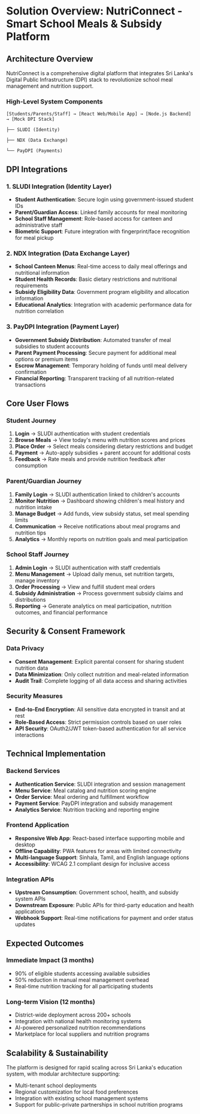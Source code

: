 # Solution Overview: NutriConnect - Smart School Meals & Subsidy Platform

## Architecture Overview

NutriConnect is a comprehensive digital platform that integrates Sri Lanka's Digital Public Infrastructure (DPI) stack to revolutionize school meal management and nutrition support.

### High-Level System Components

```
[Students/Parents/Staff] → [React Web/Mobile App] → [Node.js Backend] → [Mock DPI Stack]
                                                                     ├── SLUDI (Identity)
                                                                     ├── NDX (Data Exchange)  
                                                                     └── PayDPI (Payments)
```

## DPI Integrations

### 1. SLUDI Integration (Identity Layer)
- **Student Authentication**: Secure login using government-issued student IDs
- **Parent/Guardian Access**: Linked family accounts for meal monitoring
- **School Staff Management**: Role-based access for canteen and administrative staff
- **Biometric Support**: Future integration with fingerprint/face recognition for meal pickup

### 2. NDX Integration (Data Exchange Layer)
- **School Canteen Menus**: Real-time access to daily meal offerings and nutritional information
- **Student Health Records**: Basic dietary restrictions and nutritional requirements
- **Subsidy Eligibility Data**: Government program eligibility and allocation information
- **Educational Analytics**: Integration with academic performance data for nutrition correlation

### 3. PayDPI Integration (Payment Layer)
- **Government Subsidy Distribution**: Automated transfer of meal subsidies to student accounts
- **Parent Payment Processing**: Secure payment for additional meal options or premium items
- **Escrow Management**: Temporary holding of funds until meal delivery confirmation
- **Financial Reporting**: Transparent tracking of all nutrition-related transactions

## Core User Flows

### Student Journey
1. **Login** → SLUDI authentication with student credentials
2. **Browse Meals** → View today's menu with nutrition scores and prices
3. **Place Order** → Select meals considering dietary restrictions and budget
4. **Payment** → Auto-apply subsidies + parent account for additional costs
5. **Feedback** → Rate meals and provide nutrition feedback after consumption

### Parent/Guardian Journey
1. **Family Login** → SLUDI authentication linked to children's accounts
2. **Monitor Nutrition** → Dashboard showing children's meal history and nutrition intake
3. **Manage Budget** → Add funds, view subsidy status, set meal spending limits
4. **Communication** → Receive notifications about meal programs and nutrition tips
5. **Analytics** → Monthly reports on nutrition goals and meal participation

### School Staff Journey
1. **Admin Login** → SLUDI authentication with staff credentials
2. **Menu Management** → Upload daily menus, set nutrition targets, manage inventory
3. **Order Processing** → View and fulfill student meal orders
4. **Subsidy Administration** → Process government subsidy claims and distributions
5. **Reporting** → Generate analytics on meal participation, nutrition outcomes, and financial performance

## Security & Consent Framework

### Data Privacy
- **Consent Management**: Explicit parental consent for sharing student nutrition data
- **Data Minimization**: Only collect nutrition and meal-related information
- **Audit Trail**: Complete logging of all data access and sharing activities

### Security Measures
- **End-to-End Encryption**: All sensitive data encrypted in transit and at rest
- **Role-Based Access**: Strict permission controls based on user roles
- **API Security**: OAuth2/JWT token-based authentication for all service interactions

## Technical Implementation

### Backend Services
- **Authentication Service**: SLUDI integration and session management
- **Menu Service**: Meal catalog and nutrition scoring engine
- **Order Service**: Meal ordering and fulfillment workflow
- **Payment Service**: PayDPI integration and subsidy management
- **Analytics Service**: Nutrition tracking and reporting engine

### Frontend Application
- **Responsive Web App**: React-based interface supporting mobile and desktop
- **Offline Capability**: PWA features for areas with limited connectivity
- **Multi-language Support**: Sinhala, Tamil, and English language options
- **Accessibility**: WCAG 2.1 compliant design for inclusive access

### Integration APIs
- **Upstream Consumption**: Government school, health, and subsidy system APIs
- **Downstream Exposure**: Public APIs for third-party education and health applications
- **Webhook Support**: Real-time notifications for payment and order status updates

## Expected Outcomes

### Immediate Impact (3 months)
- 90% of eligible students accessing available subsidies
- 50% reduction in manual meal management overhead
- Real-time nutrition tracking for all participating students

### Long-term Vision (12 months)
- District-wide deployment across 200+ schools
- Integration with national health monitoring systems  
- AI-powered personalized nutrition recommendations
- Marketplace for local suppliers and nutrition programs

## Scalability & Sustainability

The platform is designed for rapid scaling across Sri Lanka's education system, with modular architecture supporting:
- Multi-tenant school deployments
- Regional customization for local food preferences
- Integration with existing school management systems
- Support for public-private partnerships in school nutrition programs
